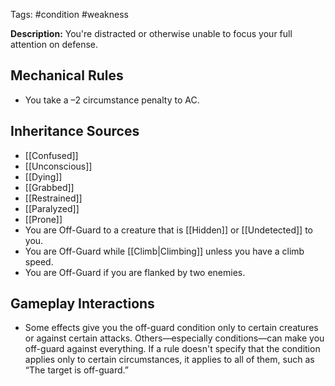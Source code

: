 Tags: #condition #weakness

**Description:** You're distracted or otherwise unable to focus your full attention on defense.

## Mechanical Rules

- You take a –2 circumstance penalty to AC.

## Inheritance Sources

- [[Confused]]
- [[Unconscious]]
- [[Dying]]
- [[Grabbed]]
- [[Restrained]]
- [[Paralyzed]]
- [[Prone]]
- You are Off-Guard to a creature that is [[Hidden]] or [[Undetected]] to you.
- You are Off-Guard while [[Climb|Climbing]] unless you have a climb speed.
- You are Off-Guard if you are flanked by two enemies.

## Gameplay Interactions

- Some effects give you the off-guard condition only to certain creatures or against certain attacks. Others—especially conditions—can make you off-guard against everything. If a rule doesn't specify that the condition applies only to certain circumstances, it applies to all of them, such as “The target is off-guard.”